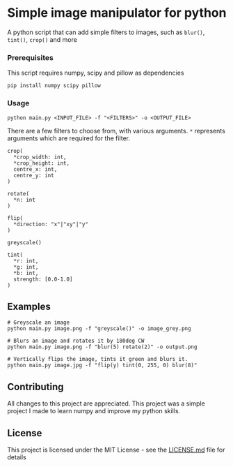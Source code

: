 # Simple image manipulator for python

A python script that can add simple filters to images, such as ```blur()```, ```tint()```, ```crop()``` and more

### Prerequisites

This script requires numpy, scipy and pillow as dependencies

```
pip install numpy scipy pillow
```

### Usage
```
python main.py <INPUT_FILE> -f "<FILTERS>" -o <OUTPUT_FILE>
```

There are a few filters to choose from, with various arguments. `*` represents arguments which are required for the filter.

```
crop(
  *crop_width: int,
  *crop_height: int,
  centre_x: int,
  centre_y: int
)

rotate(
  *n: int
)

flip(
  *direction: "x"|"xy"|"y"
)

greyscale()

tint(
  *r: int,
  *g: int,
  *b: int,
  strength: [0.0-1.0]
)
```

## Examples
```
# Greyscale an image
python main.py image.png -f "greyscale()" -o image_grey.png

# Blurs an image and rotates it by 180deg CW
python main.py image.png -f "blur(5) rotate(2)" -o output.png

# Vertically flips the image, tints it green and blurs it.
python main.py image.jpg -f "flip(y) tint(0, 255, 0) blur(8)"
```

## Contributing

All changes to this project are appreciated. This project was a simple project I made to
learn numpy and improve my python skills.

## License

This project is licensed under the MIT License - see the [LICENSE.md](LICENSE.md) file for details